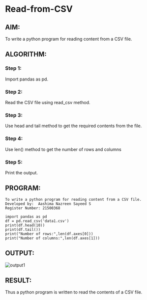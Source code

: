 # Read-from-CSV

## AIM:
To write a python program for reading content from a CSV file.

## ALGORITHM:
### Step 1:
Import pandas as pd.
### Step 2:
Read the CSV file using read_csv method.
### Step 3:
Use head and tail method to get the required contents from the file.
### Step 4:
Use len() method to get the number of rows and columns
### Step 5:
Print the output.

## PROGRAM:
```
To write a python program for reading content from a CSV file.
Developed by:  Aashima Nazreen Sayeed S
Register Number: 21500368

import pandas as pd
df = pd.read_csv('data1.csv')
print(df.head(10))
print(df.tail())
print("Number of rows:",len(df.axes[0]))
print("Number of columns:",len(df.axes[1]))

```
## OUTPUT:
![output1](https://user-images.githubusercontent.com/93427086/154482245-28aef903-6978-4dc8-a544-5052a9e479a4.png)

## RESULT:
Thus a python program is written to read the contents of a CSV file.
